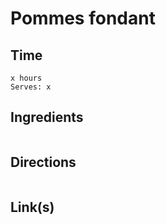 # Pommes fondant

## Time 
```
x hours
Serves: x
```

## Ingredients
```

```


## Directions
```

```


## Link(s)
```

```
